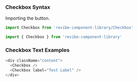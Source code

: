 ### Checkbox Syntax

Importing the button.
```js static
import Checkbox from 'revibe-component-library/Checkbox'

import { Checkbox } from 'revibe-component-library'
```

### Checkbox Text Examples
```js padded
<div className="content">
  <Checkbox />
  <Checkbox label="Test Label" />
</div>
```
